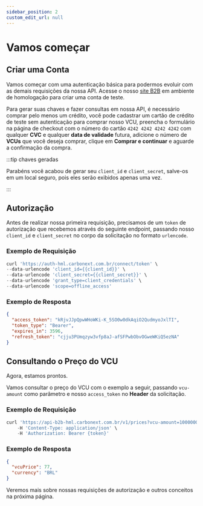 ```yaml
---
sidebar_position: 2
custom_edit_url: null
---
```


# Vamos começar

## Criar uma Conta

Vamos começar com uma autenticação básica para podermos evoluir com as demais requisições da nossa API. Acesse o nosso [site B2B](https://b2b-hml.carbonext.com.br/auth/signup) em ambiente de homologação para criar uma conta de teste.

Para gerar suas chaves e fazer consultas em nossa API, é necessário comprar pelo menos um crédito, você pode cadastrar um cartão de crédito de teste sem autenticação
para comprar nosso VCU, preencha o formulário na página de checkout com o número do cartão `4242 4242 4242 4242` com qualquer **CVC** e qualquer **data de validade** futura, adicione o número de **VCUs** que você deseja comprar, clique em **Comprar e continuar** e aguarde a confirmação da compra.

:::tip chaves geradas

Parabéns você acabou de gerar seu `client_id` e `client_secret`, salve-os em um local seguro, pois eles serão exibidos apenas uma vez.

:::

## Autorização

Antes de realizar nossa primeira requisição, precisamos de um `token` de autorização que recebemos através do seguinte endpoint, passando nosso `client_id` e `client_secret` no corpo da solicitação no formato `urlencode`.

### Exemplo de Requisição

```javascript
curl 'https://auth-hml.carbonext.com.br/connect/token' \
--data-urlencode 'client_id={{client_id}}' \
--data-urlencode 'client_secret={{client_secret}}' \
--data-urlencode 'grant_type=client_credentials' \
--data-urlencode 'scope=offline_access'
```

### Exemplo de Resposta

```json
{
  "access_token": "kRjvJJpQpwWHoWKi-K_5SO0w0dkAqiO2QudmyoJxlTI",
  "token_type": "Bearer",
  "expires_in": 3596,
  "refresh_token": "cjju3PUmqzyw3vfp8aJ-afSFPwbObvOGweWKiQ5ezNA"
}
```

## Consultando o Preço do VCU

Agora, estamos prontos.

Vamos consultar o preço do VCU com o exemplo a seguir, passando `vcu-amount` como parâmetro e nosso `access_token` no **Header** da solicitação.

### Exemplo de Requisição

```javascript
curl 'https://api-b2b-hml.carbonext.com.br/v1/prices?vcu-amount=1000000' \
    -H 'Content-Type: application/json' \
    -H 'Authorization: Bearer {token}'
```

### Exemplo de Resposta

```json
{
  "vcuPrice": 77,
  "currency": "BRL"
}
```

Veremos mais sobre nossas requisições de autorização e outros conceitos na próxima página.
